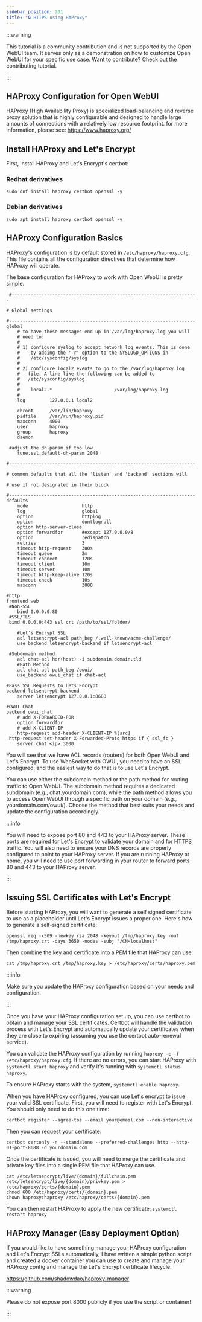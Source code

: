 ```yaml
---
sidebar_position: 201
title: "🔒 HTTPS using HAProxy"
---
```


:::warning

This tutorial is a community contribution and is not supported by the Open WebUI team. It serves only as a demonstration on how to customize Open WebUI for your specific use case. Want to contribute? Check out the contributing tutorial.

:::

## HAProxy Configuration for Open WebUI

HAProxy (High Availability Proxy) is specialized load-balancing and reverse proxy solution that is highly configurable and designed to handle large amounts of connections with a relatively low resource footprint. for more information, please see: https://www.haproxy.org/

## Install HAProxy and Let's Encrypt

First, install HAProxy and Let's Encrypt's certbot:

### Redhat derivatives

```sudo dnf install haproxy certbot openssl -y```

### Debian derivatives

```sudo apt install haproxy certbot openssl -y```

## HAProxy Configuration Basics

HAProxy's configuration is by default stored in ```/etc/haproxy/haproxy.cfg```. This file contains all the configuration directives that determine how HAProxy will operate.

The base configuration for HAProxy to work with Open WebUI is pretty simple.

```shell
 #---------------------------------------------------------------------

# Global settings

#---------------------------------------------------------------------
global
    # to have these messages end up in /var/log/haproxy.log you will
    # need to:
    #
    # 1) configure syslog to accept network log events. This is done
    #    by adding the '-r' option to the SYSLOGD_OPTIONS in
    #    /etc/sysconfig/syslog
    #
    # 2) configure local2 events to go to the /var/log/haproxy.log
    #   file. A line like the following can be added to
    #   /etc/sysconfig/syslog
    #
    #    local2.*                       /var/log/haproxy.log
    #
    log         127.0.0.1 local2

    chroot      /var/lib/haproxy
    pidfile     /var/run/haproxy.pid
    maxconn     4000
    user        haproxy
    group       haproxy
    daemon

 #adjust the dh-param if too low
    tune.ssl.default-dh-param 2048

#---------------------------------------------------------------------

# common defaults that all the 'listen' and 'backend' sections will

# use if not designated in their block

#---------------------------------------------------------------------
defaults
    mode                    http
    log                     global
    option                  httplog
    option                  dontlognull
    option http-server-close
    option forwardfor       #except 127.0.0.0/8
    option                  redispatch
    retries                 3
    timeout http-request    300s
    timeout queue           2m
    timeout connect         120s
    timeout client          10m
    timeout server          10m
    timeout http-keep-alive 120s
    timeout check           10s
    maxconn                 3000

#http
frontend web
 #Non-SSL
    bind 0.0.0.0:80
 #SSL/TLS
 bind 0.0.0.0:443 ssl crt /path/to/ssl/folder/

    #Let's Encrypt SSL
    acl letsencrypt-acl path_beg /.well-known/acme-challenge/
    use_backend letsencrypt-backend if letsencrypt-acl

 #Subdomain method
    acl chat-acl hdr(host) -i subdomain.domain.tld
    #Path Method
    acl chat-acl path_beg /owui/
    use_backend owui_chat if chat-acl

#Pass SSL Requests to Lets Encrypt
backend letsencrypt-backend
    server letsencrypt 127.0.0.1:8688

#OWUI Chat
backend owui_chat
    # add X-FORWARDED-FOR
    option forwardfor
    # add X-CLIENT-IP
    http-request add-header X-CLIENT-IP %[src]
 http-request set-header X-Forwarded-Proto https if { ssl_fc }
    server chat <ip>:3000
```

You will see that we have ACL records (routers) for both Open WebUI and Let's Encrypt. To use WebSocket with OWUI, you need to have an SSL configured, and the easiest way to do that is to use Let's Encrypt.

You can use either the subdomain method or the path method for routing traffic to Open WebUI. The subdomain method requires a dedicated subdomain (e.g., chat.yourdomain.com), while the path method allows you to access Open WebUI through a specific path on your domain (e.g., yourdomain.com/owui/). Choose the method that best suits your needs and update the configuration accordingly.

:::info

You will need to expose port 80 and 443 to your HAProxy server. These ports are required for Let's Encrypt to validate your domain and for HTTPS traffic. You will also need to ensure your DNS records are properly configured to point to your HAProxy server. If you are running HAProxy at home, you will need to use port forwarding in your router to forward ports 80 and 443 to your HAProxy server.

:::

## Issuing SSL Certificates with Let's Encrypt

Before starting HAProxy, you will want to generate a self signed certificate to use as a placeholder until Let's Encrypt issues a proper one. Here's how to generate a self-signed certificate:

```shell
openssl req -x509 -newkey rsa:2048 -keyout /tmp/haproxy.key -out /tmp/haproxy.crt -days 3650 -nodes -subj "/CN=localhost"
```

Then combine the key and certificate into a PEM file that HAProxy can use:

```cat /tmp/haproxy.crt /tmp/haproxy.key > /etc/haproxy/certs/haproxy.pem```

:::info

Make sure you update the HAProxy configuration based on your needs and configuration.

:::

Once you have your HAProxy configuration set up, you can use certbot to obtain and manage your SSL certificates. Certbot will handle the validation process with Let's Encrypt and automatically update your certificates when they are close to expiring (assuming you use the certbot auto-renewal service).

You can validate the HAProxy configuration by running `haproxy -c -f /etc/haproxy/haproxy.cfg`. If there are no errors, you can start HAProxy with `systemctl start haproxy` and verify it's running with `systemctl status haproxy`.

To ensure HAProxy starts with the system, `systemctl enable haproxy`.

When you have HAProxy configured, you can use Let's encrypt to issue your valid SSL certificate.
First, you will need to register with Let's Encrypt. You should only need to do this one time:

`certbot register --agree-tos --email your@email.com --non-interactive`

Then you can request your certificate:

```shell
certbot certonly -n --standalone --preferred-challenges http --http-01-port-8688 -d yourdomain.com
```

Once the certificate is issued, you will need to merge the certificate and private key files into a single PEM file that HAProxy can use.

```shell
cat /etc/letsencrypt/live/{domain}/fullchain.pem /etc/letsencrypt/live/{domain}/privkey.pem > /etc/haproxy/certs/{domain}.pem
chmod 600 /etc/haproxy/certs/{domain}.pem
chown haproxy:haproxy /etc/haproxy/certs/{domain}.pem
```

You can then restart HAProxy to apply the new certificate:
`systemctl restart haproxy`

## HAProxy Manager (Easy Deployment Option)

If you would like to have something manage your HAProxy configuration and Let's Encrypt SSLs automatically, I have written a simple python script and created a docker container you can use to create and manage your HAProxy config and manage the Let's Encrypt certificate lifecycle.

https://github.com/shadowdao/haproxy-manager

:::warning

Please do not expose port 8000 publicly if you use the script or container!

:::
